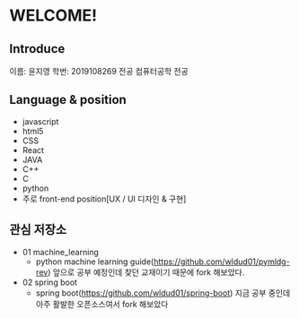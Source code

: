 WELCOME!
==

## Introduce
이름: 윤지영
학번: 2019108269
전공 컴퓨터공학 전공


## Language & position  
- javascript
- html5
- CSS
- React
- JAVA
- C++
- C
- python
- 주로 front-end position[UX / UI 디자인 & 구현]  



## 관심 저장소
* 01 machine_learning
	* python machine learning guide(https://github.com/wldud01/pymldg-rev)
	앞으로 공부 예정인데 찾던 교재이기 때문에 fork 해보았다.
* 02 spring boot
	* spring boot(https://github.com/wldud01/spring-boot)
	지금 공부 중인데 아주 활발한 오픈소스여서 fork 해보았다
